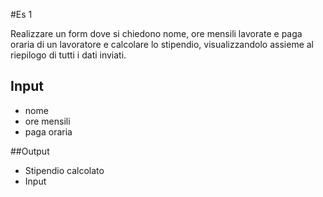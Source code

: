 #Es 1

Realizzare un form dove si chiedono nome, ore mensili lavorate e paga oraria
di un lavoratore e calcolare lo stipendio,
visualizzandolo assieme al riepilogo di tutti i dati inviati.

## Input

- nome
- ore mensili
- paga oraria

##Output

- Stipendio calcolato
- Input
